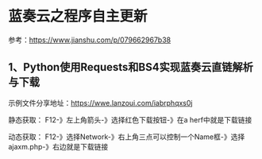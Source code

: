 # 蓝奏云之程序自主更新

参考：https://www.jianshu.com/p/079662967b38

## 1、Python使用Requests和BS4实现蓝奏云直链解析与下载
示例文件分享地址：https://wwe.lanzoui.com/iabrphqxs0j

静态获取：
F12-》左上角箭头-》选择红色下载按钮-》在a herf中就是下载链接

动态获取：
F12-》选择Network-》右上角三点可以控制一个Name框-》选择ajaxm.php-》右边就是下载链接









